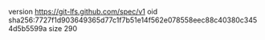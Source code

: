 version https://git-lfs.github.com/spec/v1
oid sha256:7727f1d903649365d77c1f7b51e14f562e078558eec88c40380c3454d5b5599a
size 290
